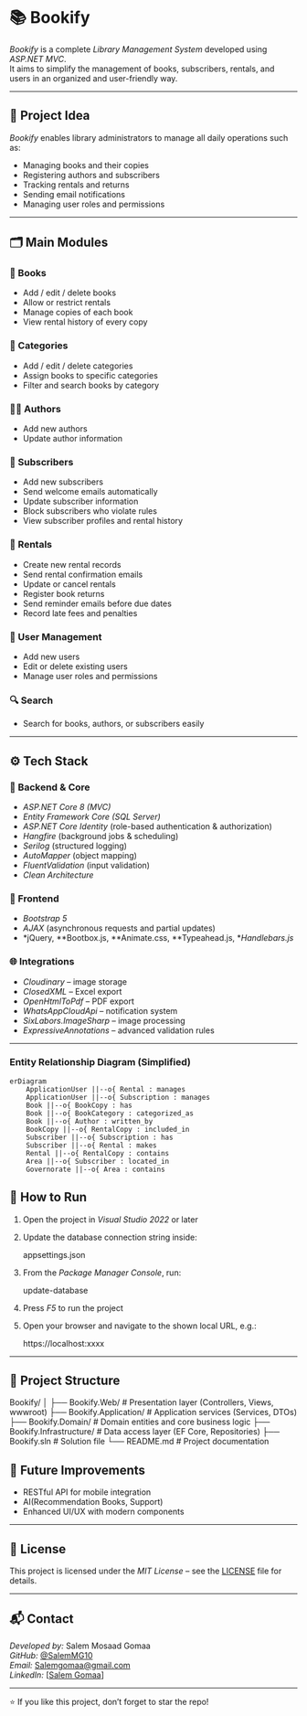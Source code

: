 # 📚 Bookify

*Bookify* is a complete *Library Management System* developed using *ASP.NET MVC*.  
It aims to simplify the management of books, subscribers, rentals, and users in an organized and user-friendly way.

---

## 🧠 Project Idea

*Bookify* enables library administrators to manage all daily operations such as:
- Managing books and their copies  
- Registering authors and subscribers  
- Tracking rentals and returns  
- Sending email notifications  
- Managing user roles and permissions  

---

## 🗂 Main Modules

### 📘 Books
- Add / edit / delete books  
- Allow or restrict rentals  
- Manage copies of each book  
- View rental history of every copy  

### 📂 Categories
- Add / edit / delete categories  
- Assign books to specific categories  
- Filter and search books by category

### 🧑‍💻 Authors
- Add new authors  
- Update author information  

### 🙋 Subscribers
- Add new subscribers  
- Send welcome emails automatically  
- Update subscriber information  
- Block subscribers who violate rules  
- View subscriber profiles and rental history  

### 🔄 Rentals
- Create new rental records  
- Send rental confirmation emails  
- Update or cancel rentals  
- Register book returns  
- Send reminder emails before due dates  
- Record late fees and penalties  

### 🔐 User Management
- Add new users  
- Edit or delete existing users  
- Manage user roles and permissions  

### 🔍 Search
- Search for books, authors, or subscribers easily  

---

## ⚙ Tech Stack

### 🧩 Backend & Core
- *ASP.NET Core 8 (MVC)*  
- *Entity Framework Core (SQL Server)*  
- *ASP.NET Core Identity* (role-based authentication & authorization)  
- *Hangfire* (background jobs & scheduling)  
- *Serilog* (structured logging)  
- *AutoMapper* (object mapping)  
- *FluentValidation* (input validation)  
- *Clean Architecture*  

### 🎨 Frontend
- *Bootstrap 5*  
- *AJAX* (asynchronous requests and partial updates)  
- *jQuery, **Bootbox.js, **Animate.css, **Typeahead.js, **Handlebars.js*  

### 🌐 Integrations
- *Cloudinary* – image storage  
- *ClosedXML* – Excel export  
- *OpenHtmlToPdf* – PDF export  
- *WhatsAppCloudApi* – notification system  
- *SixLabors.ImageSharp* – image processing  
- *ExpressiveAnnotations* – advanced validation rules

---

### **Entity Relationship Diagram (Simplified)**

```mermaid
erDiagram
    ApplicationUser ||--o{ Rental : manages
    ApplicationUser ||--o{ Subscription : manages
    Book ||--o{ BookCopy : has
    Book ||--o{ BookCategory : categorized_as
    Book ||--o{ Author : written_by
    BookCopy ||--o{ RentalCopy : included_in
    Subscriber ||--o{ Subscription : has
    Subscriber ||--o{ Rental : makes
    Rental ||--o{ RentalCopy : contains
    Area ||--o{ Subscriber : located_in
    Governorate ||--o{ Area : contains
```

## 🚀 How to Run

1. Open the project in *Visual Studio 2022* or later  
2. Update the database connection string inside:
   
   appsettings.json
   
3. From the *Package Manager Console*, run:
   
   update-database
   
4. Press *F5* to run the project  
5. Open your browser and navigate to the shown local URL, e.g.:
   
   https://localhost:xxxx

---

## 🧩 Project Structure

Bookify/
│
├── Bookify.Web/            # Presentation layer (Controllers, Views, wwwroot)
├── Bookify.Application/    # Application services (Services, DTOs)
├── Bookify.Domain/         # Domain entities and core business logic
├── Bookify.Infrastructure/ # Data access layer (EF Core, Repositories)
├── Bookify.sln             # Solution file
└── README.md               # Project documentation

## 🌟 Future Improvements
- RESTful API for mobile integration  
- AI(Recommendation Books, Support) 
- Enhanced UI/UX with modern components  

---

## 🪪 License
This project is licensed under the *MIT License* – see the [LICENSE]([LICENSE](https://opensource.org/licenses/MIT)) file for details.

---

## 📬 Contact

*Developed by:* Salem Mosaad Gomaa  
*GitHub:* [@SalemMG10](https://github.com/SalemMG10)  
*Email:* Salemgomaa@gmail.com  
*LinkedIn:* [[Salem Gomaa](https://www.linkedin.com/in/salem-gomaa-9864632a6)]

---

⭐ If you like this project, don’t forget to star the repo!
   
